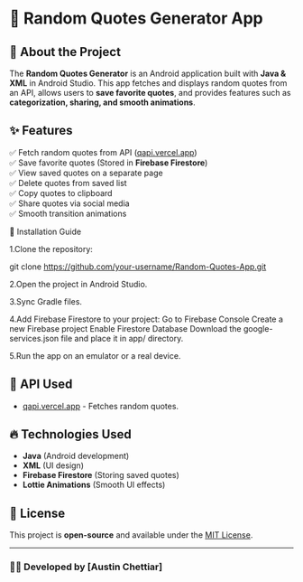 # 📜 Random Quotes Generator App

## 🎯 About the Project
The **Random Quotes Generator** is an Android application built with **Java & XML** in Android Studio. This app fetches and displays random quotes from an API, allows users to **save favorite quotes**, and provides features such as **categorization, sharing, and smooth animations**.

## ✨ Features
✅ Fetch random quotes from API ([qapi.vercel.app](https://api.vercel.app/api/random))  
✅ Save favorite quotes (Stored in **Firebase Firestore**)  
✅ View saved quotes on a separate page  
✅ Delete quotes from saved list  
✅ Copy quotes to clipboard  
✅ Share quotes via social media  
✅ Smooth transition animations  

🔧 Installation Guide

1.Clone the repository:

git clone https://github.com/your-username/Random-Quotes-App.git

2.Open the project in Android Studio.

3.Sync Gradle files.

4.Add Firebase Firestore to your project:
  Go to Firebase Console
  Create a new Firebase project
  Enable Firestore Database
  Download the google-services.json file and place it in app/ directory.

5.Run the app on an emulator or a real device.

## 🔗 API Used
- [qapi.vercel.app](https://qapi.vercel.app/api/random) - Fetches random quotes.

## 🔥 Technologies Used
- **Java** (Android development)
- **XML** (UI design)
- **Firebase Firestore** (Storing saved quotes)
- **Lottie Animations** (Smooth UI effects)

## 📜 License
This project is **open-source** and available under the [MIT License](LICENSE).

---

### 👨‍💻 Developed by **[Austin Chettiar]**

